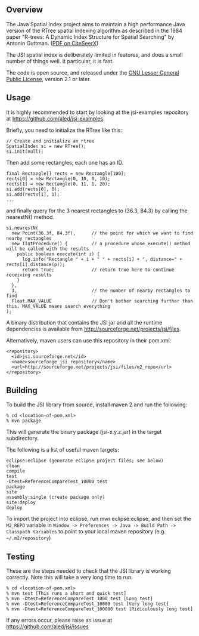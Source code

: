 Overview
--------
The Java Spatial Index project aims to maintain a high performance Java version of the RTree spatial indexing algorithm as described in the 1984 paper "R-trees: A Dynamic Index Structure for Spatial Searching" by Antonin Guttman.  (<a href="http://citeseerx.ist.psu.edu/viewdoc/download?doi=10.1.1.131.7887&amp;rep=rep1&amp;type=pdf">PDF on CiteSeerX</a>)

The JSI spatial index is deliberately limited in features,
      and does a small number of things well. It particular, it is fast.

The code is open source, and released under the <a href="http://www.gnu.org/copyleft/lesser.html">GNU Lesser General Public License</a>, version 2.1 or later.

Usage
-----
It is highly recommended to start by looking at the jsi-examples repository at <a href=https://github.com/aled/jsi-examples>https://github.com/aled/jsi-examples</a>.

Briefly, you need to initialize the RTree like this:

    // Create and initialize an rtree
    SpatialIndex si = new RTree();
    si.init(null);

Then add some rectangles; each one has an ID.

    final Rectangle[] rects = new Rectangle[100];
    rects[0] = new Rectangle(0, 10, 0, 10);
    rects[1] = new Rectangle(0, 11, 1, 20);
    si.add(rects[0], 0);
    si.add(rects[1], 1);
    ...

and finally query for the 3 nearest rectangles to (36.3, 84.3) by calling the nearestN() method.

    si.nearestN(
      new Point(36.3f, 84.3f),      // the point for which we want to find nearby rectangles
      new TIntProcedure() {         // a procedure whose execute() method will be called with the results
        public boolean execute(int i) {
          log.info("Rectangle " + i + " " + rects[i] + ", distance=" + rects[i].distance(p));
          return true;              // return true here to continue receiving results
        }
      },
      3,                            // the number of nearby rectangles to find
      Float.MAX_VALUE               // Don't bother searching further than this. MAX_VALUE means search everything
    );

A binary distribution that contains the JSI jar and all the runtime dependencies is available from <a href=http://sourceforge.net/projects/jsi/files>http://sourceforge.net/projects/jsi/files</a>.

Alternatively, maven users can use this repository in their pom.xml:

    <repository>
      <id>jsi.sourceforge.net</id>
      <name>sourceforge jsi repository</name>
      <url>http://sourceforge.net/projects/jsi/files/m2_repo</url>
    </repository>

Building
-------
To build the JSI library from source, install maven 2 and run the following:

    % cd <location-of-pom.xml>
    % mvn package

This will generate the binary package (jsi-x.y.z.jar) in the target subdirectory.

The following is a list of useful maven targets:

    eclipse:eclipse (generate eclipse project files; see below)
    clean 
    compile
    test
    -Dtest=ReferenceCompareTest_10000 test
    package	
    site
    assembly:single (create package only)
    site:deploy
    deploy
  
To import the project into eclipse, run mvn eclipse:eclipse, and then set the `M2_REPO` variable
in `Window -> Preferences -> Java -> Build Path -> Classpath Variables` to point to your local maven repository (e.g. `~/.m2/repository`)


Testing
-------

These are the steps needed to check that the JSI library is working correctly. 
Note this will take a very long time to run:

    % cd <location-of-pom.xml>
    % mvn test [This runs a short and quick test]
    % mvn -Dtest=ReferenceCompareTest_1000 test [Long test]
    % mvn -Dtest=ReferenceCompareTest_10000 test [Very long test]
    % mvn -Dtest=ReferenceCompareTest_100000 test [Ridiculously long test]

If any errors occur, please raise an issue at https://github.com/aled/jsi/issues


